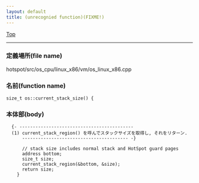 ```yaml
---
layout: default
title: (unrecognied function)(FIXME!)
---
```

[Top](../index.html)

--- 
### 定義場所(file name)
hotspot/src/os_cpu/linux_x86/vm/os_linux_x86.cpp

### 名前(function name)
```
size_t os::current_stack_size() {
```

### 本体部(body)
```
  {- -------------------------------------------
  (1) current_stack_region() を呼んでスタックサイズを取得し, それをリターン.
      ---------------------------------------- -}

	  // stack size includes normal stack and HotSpot guard pages
	  address bottom;
	  size_t size;
	  current_stack_region(&bottom, &size);
	  return size;
	}
	
```


